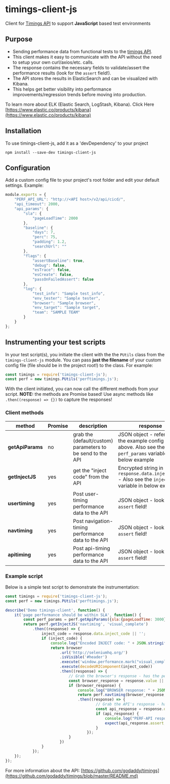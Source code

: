 # timings-client-js

Client for [Timings API](https://www.github.com/godaddy/timings) to support **JavaScript** based test environments

## Purpose

- Sending performance data from functional tests to the [timings API](https://www.github.com/godaddy/timings).
- This client makes it easy to communicate with the API without the need to setup your own curl/axios/etc. calls.
- The response contains the necessary fields to validate/assert the performance results (look for the `assert` field!).
- The API stores the results in ElasticSearch and can be visualized with Kibana.
- This helps get better visibility into performance improvements/regression trends before moving into production.

To learn more about ELK (Elastic Search, LogStash, Kibana). Click Here [https://www.elastic.co/products/kibana](https://www.elastic.co/products/kibana)

## Installation

To use timings-client-js, add it as a 'devDependency' to your project

```shell
npm install --save-dev timings-client-js
```

## Configuration

Add a custom config file to your project's root folder and edit your default settings. Example:

```javascript
module.exports = {
    "PERF_API_URL": "http://<API host>/v2/api/cicd/",
    "api_timeout": 2000,
    "api_params": {
        "sla": {
            "pageLoadTime": 2000
        },
        "baseline": {
            "days": 7,
            "perc": 75,
            "padding": 1.2,
            "searchUrl": ""
        },
        "flags": {
            "assertBaseline": true,
            "debug": false,
            "esTrace": false,
            "esCreate": false,
            "passOnFailedAssert": false
        },
        "log": {
            "test_info": "Sample test_info",
            "env_tester": "Sample tester",
            "browser": "Sample browser",
            "env_target": "Sample target",
            "team": "SAMPLE TEAM"
        }
    }
};
```

## Instrumenting your test scripts

In your test script(s), you initiate the client with the the `PUtils` class from the `timings-client-js` module. You can pass **just the filename** of your custom config file (file should be in the project root!) to the class. For example:

```javascript
const timings = require('timings-client-js');
const perf = new timings.PUtils('perftimings.js');
```

With the client initiated, you can now call the different methods from your script. **NOTE:** the methods are Promise based! Use async methods like `.then((response) => {})` to capture the responses!

### Client methods

|method|Promise|description|response|
|-|-|-|-|
|**getApiParams**|no|grab the (default/custom) parameters to be send to the API|JSON object - refers to the example config file above. Also see the `perf_params` variable in below example|
|**getInjectJS**|yes|get the "inject code" from the API|Encrypted string in `response.data.inject_code` - Also see the `inject_code` variable in below example|
|**usertiming**|yes|Post user-timing performance data to the API|JSON object - look for `assert` field!|
|**navtiming**|yes|Post navigation-timing performance data to the API|JSON object - look for `assert` field!|
|**apitiming**|yes|Post api-timing performance data to the API|JSON object - look for `assert` field!|

### Example script

Below is a simple test script to demonstrate the instrumentation:

```javascript
const timings = require('timings-client-js');
const perf = new timings.PUtils('perftimings.js');

describe('Demo timings-client', function() {
    it('page performance should be within SLA', function() {
        const perf_params = perf.getApiParams({sla:{pageLoadTime: 3000}, debug: true});
        return perf.getInjectJS('navtiming', 'visual_complete')
            .then((response) => {
                inject_code = response.data.inject_code || '';
                if (inject_code) {
                    console.log("Encoded INJECT code: " + JSON.stringify(inject_code, null, 4));
                    return browser
                        .url('http://seleniumhq.org/')
                        .isVisible('#header')
                        .execute('window.performance.mark("visual_complete");')
                        .execute(decodeURIComponent(inject_code))
                        .then((response) => {
                            // Grab the browser's response - has the performance data!
                            const browser_response = response.value || {};
                            if (browser_response) {
                                console.log("BROWSER response: " + JSON.stringify(browser_response, null, 4));
                                return perf.navtiming(browser_response, perf_params, null)
                                .then((response) => {
                                        // Grab the API's response - has the assert field!
                                        const api_response = response.data || {};
                                        if (api_response) {
                                            console.log("PERF-API response: " + JSON.stringify(api_response.export.perf, null, 4));
                                            expect(api_response.assert, 'Performance failed! assert field is False').to.be.true;
                                        }
                                    });
                            }
                        })
                }
            });
    });
});
```

For more information about the API: [https://github.com/godaddy/timings](https://github.com/godaddy/timings/blob/master/README.md)

